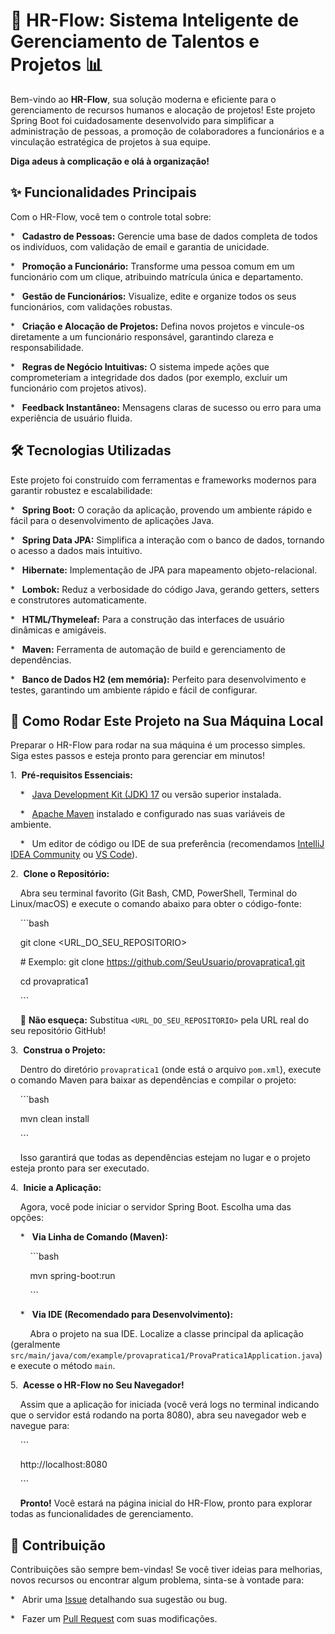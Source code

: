 # 🚀 HR-Flow: Sistema Inteligente de Gerenciamento de Talentos e Projetos 📊



Bem-vindo ao **HR-Flow**, sua solução moderna e eficiente para o gerenciamento de recursos humanos e alocação de projetos! Este projeto Spring Boot foi cuidadosamente desenvolvido para simplificar a administração de pessoas, a promoção de colaboradores a funcionários e a vinculação estratégica de projetos à sua equipe.



**Diga adeus à complicação e olá à organização!**



## ✨ Funcionalidades Principais



Com o HR-Flow, você tem o controle total sobre:



*   **Cadastro de Pessoas:** Gerencie uma base de dados completa de todos os indivíduos, com validação de email e garantia de unicidade.

*   **Promoção a Funcionário:** Transforme uma pessoa comum em um funcionário com um clique, atribuindo matrícula única e departamento.

*   **Gestão de Funcionários:** Visualize, edite e organize todos os seus funcionários, com validações robustas.

*   **Criação e Alocação de Projetos:** Defina novos projetos e vincule-os diretamente a um funcionário responsável, garantindo clareza e responsabilidade.

*   **Regras de Negócio Intuitivas:** O sistema impede ações que comprometeriam a integridade dos dados (por exemplo, excluir um funcionário com projetos ativos).

*   **Feedback Instantâneo:** Mensagens claras de sucesso ou erro para uma experiência de usuário fluida.



## 🛠️ Tecnologias Utilizadas



Este projeto foi construído com ferramentas e frameworks modernos para garantir robustez e escalabilidade:



*   **Spring Boot:** O coração da aplicação, provendo um ambiente rápido e fácil para o desenvolvimento de aplicações Java.

*   **Spring Data JPA:** Simplifica a interação com o banco de dados, tornando o acesso a dados mais intuitivo.

*   **Hibernate:** Implementação de JPA para mapeamento objeto-relacional.

*   **Lombok:** Reduz a verbosidade do código Java, gerando getters, setters e construtores automaticamente.

*   **HTML/Thymeleaf:** Para a construção das interfaces de usuário dinâmicas e amigáveis.

*   **Maven:** Ferramenta de automação de build e gerenciamento de dependências.

*   **Banco de Dados H2 (em memória):** Perfeito para desenvolvimento e testes, garantindo um ambiente rápido e fácil de configurar.



## 🚀 Como Rodar Este Projeto na Sua Máquina Local



Preparar o HR-Flow para rodar na sua máquina é um processo simples. Siga estes passos e esteja pronto para gerenciar em minutos!



1.  **Pré-requisitos Essenciais:**

    *   [Java Development Kit (JDK) 17](https://www.oracle.com/java/technologies/downloads/) ou versão superior instalada.

    *   [Apache Maven](https://maven.apache.org/download.cgi) instalado e configurado nas suas variáveis de ambiente.

    *   Um editor de código ou IDE de sua preferência (recomendamos [IntelliJ IDEA Community](https://www.jetbrains.com/idea/download/) ou [VS Code](https://code.visualstudio.com/)).



2.  **Clone o Repositório:**

    Abra seu terminal favorito (Git Bash, CMD, PowerShell, Terminal do Linux/macOS) e execute o comando abaixo para obter o código-fonte:



    ```bash

    git clone <URL_DO_SEU_REPOSITORIO>

    # Exemplo: git clone https://github.com/SeuUsuario/provapratica1.git

    cd provapratica1

    ```

    🚨 **Não esqueça:** Substitua `<URL_DO_SEU_REPOSITORIO>` pela URL real do seu repositório GitHub!



3.  **Construa o Projeto:**

    Dentro do diretório `provapratica1` (onde está o arquivo `pom.xml`), execute o comando Maven para baixar as dependências e compilar o projeto:



    ```bash

    mvn clean install

    ```

    Isso garantirá que todas as dependências estejam no lugar e o projeto esteja pronto para ser executado.



4.  **Inicie a Aplicação:**

    Agora, você pode iniciar o servidor Spring Boot. Escolha uma das opções:



    *   **Via Linha de Comando (Maven):**

        ```bash

        mvn spring-boot:run

        ```

    *   **Via IDE (Recomendado para Desenvolvimento):**

        Abra o projeto na sua IDE. Localize a classe principal da aplicação (geralmente `src/main/java/com/example/provapratica1/ProvaPratica1Application.java`) e execute o método `main`.



5.  **Acesse o HR-Flow no Seu Navegador!**

    Assim que a aplicação for iniciada (você verá logs no terminal indicando que o servidor está rodando na porta 8080), abra seu navegador web e navegue para:



    ```

    http://localhost:8080

    ```



    **Pronto!** Você estará na página inicial do HR-Flow, pronto para explorar todas as funcionalidades de gerenciamento.



## 🤝 Contribuição



Contribuições são sempre bem-vindas! Se você tiver ideias para melhorias, novos recursos ou encontrar algum problema, sinta-se à vontade para:



*   Abrir uma [Issue](https://github.com/SeuUsuario/provapratica1/issues) detalhando sua sugestão ou bug.

*   Fazer um [Pull Request](https://github.com/SeuUsuario/provapratica1/pulls) com suas modificações.
